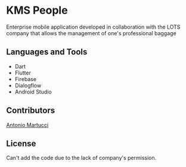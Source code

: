 # KMS People

Enterprise mobile application developed in collaboration with the LOTS company that allows the management of one's professional baggage

## Languages and Tools
+ Dart
+ Flutter
+ Firebase
+ Dialogflow
+ Android Studio

## Contributors
[Antonio Martucci](https://github.com/AntonioMartucci)

## License
Can't add the code due to the lack of company's permission.
